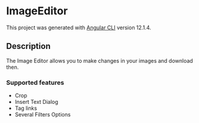 # ImageEditor

This project was generated with [Angular CLI](https://github.com/angular/angular-cli) version 12.1.4.

## Description

The Image Editor allows you to make changes in your images and download then.

### Supported features

* Crop
* Insert Text Dialog
* Tag links
* Several Filters Options
